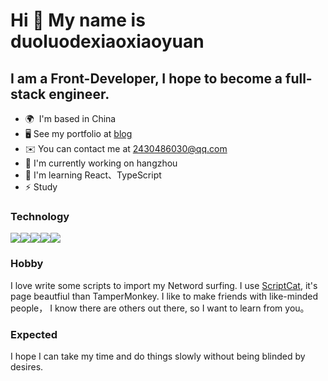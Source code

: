 # Hi 👋 My name is duoluodexiaoxiaoyuan

## I am  a Front-Developer, I hope to become a full-stack engineer.

- 🌍  I'm based in China
- 🖥️ See my portfolio at [blog](https://medium.com/@gwang4564)
- ✉️ You can contact me at [2430486030@qq.com](mailto:2430486030@qq.com)
- 🚀 I'm currently working on hangzhou
- 🧠 I'm learning React、TypeScript
- ⚡ Study

### Technology
<p align="left"><img src="https://icons8.com/icon/108784/javascript"/><img src="https://icons8.com/icon/bzf0DqjXFHIW/react"/><img src="https://icons8.com/icon/uJM6fQYqDaZK/typescript"/><img src="https://icons8.com/icon/13441/python"/><img src="https://icons8.com/icon/Pd2x9GWu9ovX/java"/></p>

### Hobby
I love write some scripts to import my Netword surfing. I use [ScriptCat](https://docs.scriptcat.org/), it's page beautfiul than TamperMonkey.
I like to make friends with like-minded people， I know there are others out there, so I want to learn from you。

### Expected
I hope I can take my time and do things slowly without being blinded by desires.
